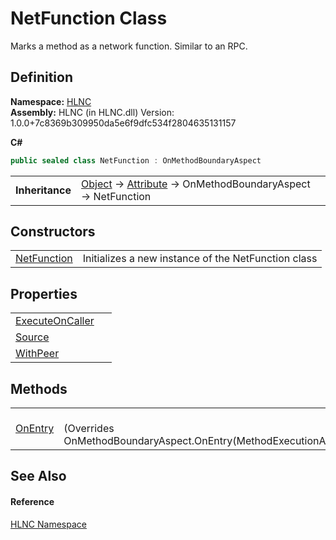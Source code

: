 # NetFunction Class


Marks a method as a network function. Similar to an RPC.



## Definition
**Namespace:** <a href="N_HLNC">HLNC</a>  
**Assembly:** HLNC (in HLNC.dll) Version: 1.0.0+7c8369b309950da5e6f9dfc534f2804635131157

**C#**
``` C#
public sealed class NetFunction : OnMethodBoundaryAspect
```

<table><tr><td><strong>Inheritance</strong></td><td><a href="https://learn.microsoft.com/dotnet/api/system.object" target="_blank" rel="noopener noreferrer">Object</a>  →  <a href="https://learn.microsoft.com/dotnet/api/system.attribute" target="_blank" rel="noopener noreferrer">Attribute</a>  →  OnMethodBoundaryAspect  →  NetFunction</td></tr>
</table>



## Constructors
<table>
<tr>
<td><a href="M_HLNC_NetFunction__ctor">NetFunction</a></td>
<td>Initializes a new instance of the NetFunction class</td></tr>
</table>

## Properties
<table>
<tr>
<td><a href="P_HLNC_NetFunction_ExecuteOnCaller">ExecuteOnCaller</a></td>
<td> </td></tr>
<tr>
<td><a href="P_HLNC_NetFunction_Source">Source</a></td>
<td> </td></tr>
<tr>
<td><a href="P_HLNC_NetFunction_WithPeer">WithPeer</a></td>
<td> </td></tr>
</table>

## Methods
<table>
<tr>
<td><a href="M_HLNC_NetFunction_OnEntry">OnEntry</a></td>
<td><br />(Overrides OnMethodBoundaryAspect.OnEntry(MethodExecutionArgs))</td></tr>
</table>

## See Also


#### Reference
<a href="N_HLNC">HLNC Namespace</a>  
